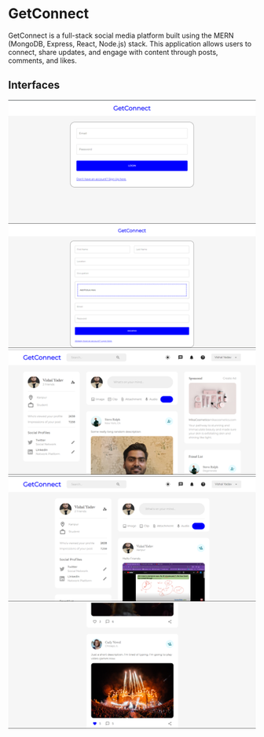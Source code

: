 # GetConnect
GetConnect is a full-stack social media platform built using the MERN (MongoDB, Express, React, Node.js) stack. 
This application allows users to connect, share updates, and engage with content through posts, comments, and likes.

## Interfaces
<img src = "client/ScreenShots/2.png">
<img src = "client/ScreenShots/3.png">
<img src = "client/ScreenShots/4.png">
<img src = "client/ScreenShots/5.png">
<img src = "client/ScreenShots/6.png">
